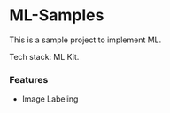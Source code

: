 # ML-Samples

This is a sample project to implement ML.

Tech stack: ML Kit.

### Features
- Image Labeling

